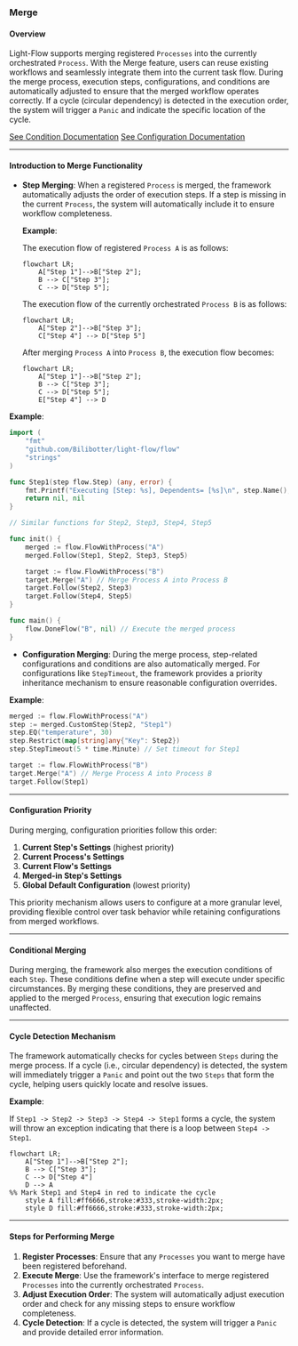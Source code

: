 ### Merge

#### Overview

Light-Flow supports merging registered `Processes` into the currently orchestrated `Process`. With the Merge feature, users can reuse existing workflows and seamlessly integrate them into the current task flow. During the merge process, execution steps, configurations, and conditions are automatically adjusted to ensure that the merged workflow operates correctly. If a cycle (circular dependency) is detected in the execution order, the system will trigger a `Panic` and indicate the specific location of the cycle.

[See Condition Documentation](./Condition.en.md) [See Configuration Documentation](./Configuration.en.md)

---

#### Introduction to Merge Functionality

- **Step Merging**: When a registered `Process` is merged, the framework automatically adjusts the order of execution steps. If a step is missing in the current `Process`, the system will automatically include it to ensure workflow completeness.

  **Example**:

  The execution flow of registered `Process A` is as follows:

  ```mermaid
  flowchart LR;
      A["Step 1"]-->B["Step 2"];
      B --> C["Step 3"];
      C --> D["Step 5"];
  ```

  The execution flow of the currently orchestrated `Process B` is as follows:

  ```mermaid
  flowchart LR;
      A["Step 2"]-->B["Step 3"];
      C["Step 4"] --> D["Step 5"]
  ```

  After merging `Process A` into `Process B`, the execution flow becomes:

  ```mermaid
  flowchart LR;
      A["Step 1"]-->B["Step 2"];
      B --> C["Step 3"];
      C --> D["Step 5"];
      E["Step 4"] --> D
  ```

**Example**:

```go
import (
	"fmt"
	"github.com/Bilibotter/light-flow/flow"
	"strings"
)

func Step1(step flow.Step) (any, error) {
	fmt.Printf("Executing [Step: %s], Dependents= [%s]\n", step.Name(), strings.Join(step.Dependents(), ", "))
	return nil, nil
}

// Similar functions for Step2, Step3, Step4, Step5

func init() {
	merged := flow.FlowWithProcess("A")
	merged.Follow(Step1, Step2, Step3, Step5)

	target := flow.FlowWithProcess("B")
	target.Merge("A") // Merge Process A into Process B
	target.Follow(Step2, Step3)
	target.Follow(Step4, Step5)
}

func main() {
	flow.DoneFlow("B", nil) // Execute the merged process
}
```

- **Configuration Merging**: During the merge process, step-related configurations and conditions are also automatically merged. For configurations like `StepTimeout`, the framework provides a priority inheritance mechanism to ensure reasonable configuration overrides.

**Example**:

```go
merged := flow.FlowWithProcess("A")
step := merged.CustomStep(Step2, "Step1")
step.EQ("temperature", 30)
step.Restrict(map[string]any{"Key": Step2})
step.StepTimeout(5 * time.Minute) // Set timeout for Step1

target := flow.FlowWithProcess("B")
target.Merge("A") // Merge Process A into Process B
target.Follow(Step1)
```

---

#### Configuration Priority

During merging, configuration priorities follow this order:

1. **Current Step's Settings** (highest priority)
2. **Current Process's Settings**
3. **Current Flow's Settings**
4. **Merged-in Step's Settings**
5. **Global Default Configuration** (lowest priority)

This priority mechanism allows users to configure at a more granular level, providing flexible control over task behavior while retaining configurations from merged workflows.

---

#### Conditional Merging

During merging, the framework also merges the execution conditions of each `Step`. These conditions define when a step will execute under specific circumstances. By merging these conditions, they are preserved and applied to the merged `Process`, ensuring that execution logic remains unaffected.

---

#### Cycle Detection Mechanism

The framework automatically checks for cycles between `Steps` during the merge process. If a cycle (i.e., circular dependency) is detected, the system will immediately trigger a `Panic` and point out the two `Steps` that form the cycle, helping users quickly locate and resolve issues.

**Example**:

If `Step1 -> Step2 -> Step3 -> Step4 -> Step1` forms a cycle, the system will throw an exception indicating that there is a loop between `Step4 -> Step1`.

```mermaid
flowchart LR;
    A["Step 1"]-->B["Step 2"];
    B --> C["Step 3"];
    C --> D["Step 4"]
    D --> A
%% Mark Step1 and Step4 in red to indicate the cycle
    style A fill:#ff6666,stroke:#333,stroke-width:2px;
    style D fill:#ff6666,stroke:#333,stroke-width:2px;
```

---

#### Steps for Performing Merge

1. **Register Processes**: Ensure that any `Processes` you want to merge have been registered beforehand.
2. **Execute Merge**: Use the framework's interface to merge registered `Processes` into the currently orchestrated `Process`.
3. **Adjust Execution Order**: The system will automatically adjust execution order and check for any missing steps to ensure workflow completeness.
4. **Cycle Detection**: If a cycle is detected, the system will trigger a `Panic` and provide detailed error information.